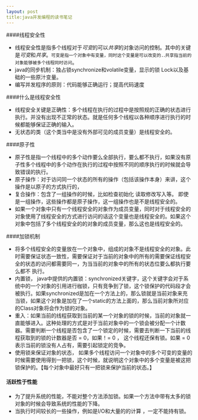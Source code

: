```yaml
---
layout: post
title:java并发编程的读书笔记
---
```


####线程安全性
 - 线程安全性是指多个线程对于*可变*的可以*共享*的对象访问的控制。其中的关键是*可变*和*共享*。`可变是指一个对象中有变量，同时这个变量是可以改变的.`.`共享指当前的对象能够被多个线程同时访问`。
 - java的同步机制：独占锁synchronize和volatile变量，显示的锁 Lock以及基础的一些原汁变量。
 - 编写并发程序的原则：代码能够正确运行；提高代码速度
 
####什么是线程安全性
- 线程安全关键是正确性：多个线程在执行的过程中是按照规的正确的状态进行执行。并没有出现不正常的状态。就是任何多个线程以各种顺序进行执行的时候都能够保证正确的输入。
- 无状态的类（这个类当中是没有外部可见的成员变量）是线程安全的。

####原子性
- 原子性是指一个线程中的多个动作要么全部执行，要么都不执行，如果没有原子性多个线程中的多个动作在执行的过程中按照不同的顺序执行的时候就会导致错误的执行。
- 原子操作：对于访问同一个状态的所有的操作（包括该操作本身）来讲，这个操作是以原子的方式执行的，
- 复合操作：包含了一组操作的时候，比如检查初始化 读取修改写入等。  即使是一组操作，这些操作都是原子操作，这一组操作也是不是线程安全的。
- 如果一个对象中只有一个线程安全的对象作为成员变量，同时对于线程安全的对象使用了线程安全的方式进行访问的话这个变量也是线程安全的。如果这个对象中包括了多个线程安全的的对象的成员变量，那么这也是线程安全的。

####加锁机制
- 将多个线程安全的变量放在一个对象中，组成的对象不是线程安全的对象。此时需要保证状态一致性，需要保证对于当前的对象中的所有的需要保证线程安全的状态的访问都需要同一，为当当前的对象中的所有的状态位要么都执行要么都不 执行。
- 内置锁， java中提供的内置锁：synchronized关键字，这个关键字会对于系统中的一个对象的引用进行枷锁，只有竞争到了锁，这个锁保护的代码段才会被执行。如果synchronized是加在一个方法上的，那么锁就是当前对象来充当锁，如果这个对象是加在了一个static的方法上面的，那么当前对象所对应的Class对象将会作为锁的对象。
- 重入：如果当前的线程获取到当前的某一个对象的锁的时候，当前的对象就一直能够进入。这种处理的方式是对于当前对象中的一个锁会被分配一个计数器。需要判断一个线程是否包含了一个锁定的时候，需要去判断一下当前的线程获取到的锁的计数器是否 = 0，如果！= 0 ， 这个线程还保有锁。如果 = 0 表示当前的锁没有人占有，需要引起锁定的竞争。
- 使用锁来保证对象的状态， 如果多个线程访问一个对象中的多个可变的变量的时候需要使用得到一把锁，这个时候，就说明这个对象中的多个变量是被这把锁保护的。【每个对象中最好只有一把锁来保护当前的状态。】

#### 活跃性于性能
- 为了提升系统的性能，不能对整个方法添加锁。如果一个方法中带有太多的锁对象的时候会导致系统的性能的下降。
- 当执行时间较长的一些操作，例如是I/O和大量的的计算 ，一定不能持有锁。


